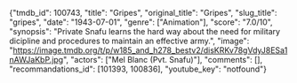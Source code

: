 {"tmdb_id": 100743, "title": "Gripes", "original_title": "Gripes", "slug_title": "gripes", "date": "1943-07-01", "genre": ["Animation"], "score": "7.0/10", "synopsis": "Private Snafu learns the hard way about the need for military dicipline and procedures to maintain an effective army.", "image": "https://image.tmdb.org/t/p/w185_and_h278_bestv2/disKRKv78gVdyJ8ESa1nAWJaKbP.jpg", "actors": ["Mel Blanc (Pvt. Snafu)"], "comments": [], "recommandations_id": [101393, 100836], "youtube_key": "notfound"}